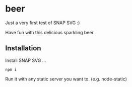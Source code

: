 # beer

Just a very first test of SNAP SVG :)

Have fun with this delicious sparkling beer.

## Installation

Install SNAP SVG ...

```
npm i
```

Run it with any static server you want to. (e.g. node-static)
